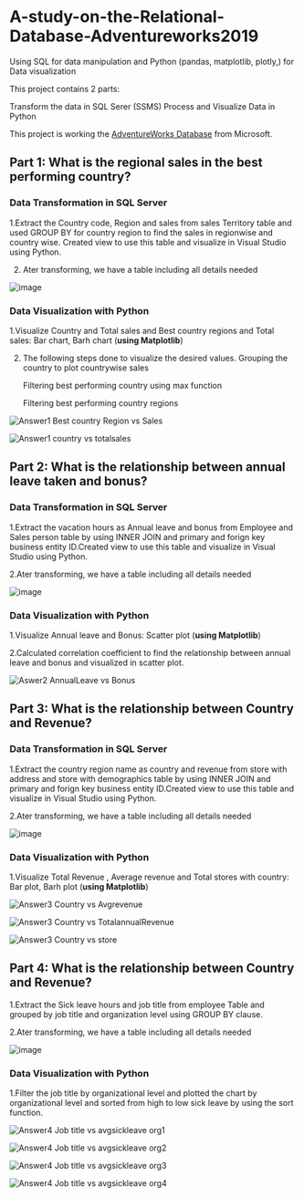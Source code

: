 # A-study-on-the-Relational-Database-Adventureworks2019
Using SQL for data manipulation and Python (pandas, matplotlib, plotly,) for Data visualization

This project contains 2 parts:

Transform the data in SQL Serer (SSMS)
Process and Visualize Data in Python

This project is working the [AdventureWorks Database](https://docs.microsoft.com/en-us/sql/samples/adventureworks-install-configure?view=sql-server-ver16&tabs=ssms) from Microsoft. 

## Part 1: What is the regional sales in the best performing country?

### Data Transformation in SQL Server
1.Extract the Country code, Region and sales from sales Territory table and used GROUP BY for country region to find the sales in regionwise and country wise. Created view to use this table and visualize in Visual Studio using Python.

 2. Ater transforming, we have a table including all details needed

![image](https://user-images.githubusercontent.com/108286429/186141846-fb18676b-18a0-4b6d-be1f-2be0489ebdc9.png)

### Data Visualization with Python 

1.Visualize Country and Total sales and Best country regions and Total sales: Bar chart, Barh chart (**using Matplotlib**) 

2. The following steps done to visualize the desired values.
   Grouping the country to plot countrywise sales 
   
   Filtering best performing country using max function
   
   Filtering best performing country regions
   
 ![Answer1 Best country Region vs Sales](https://user-images.githubusercontent.com/108286429/186143835-ed7483ad-f67d-4e53-a54c-cd449e48e5c4.png)
 
 ![Answer1 country vs totalsales](https://user-images.githubusercontent.com/108286429/186143881-644d53fa-8347-4b3e-a6b3-eb5343101b68.png)
 
 ## Part 2: What is the relationship between annual leave taken and bonus?
 
 ### Data Transformation in SQL Server
 
 1.Extract the vacation hours as Annual leave and bonus from Employee and Sales person table by using INNER JOIN and primary and forign key business entity ID.Created    view to use this table and visualize in Visual Studio using Python.
 
 2.Ater transforming, we have a table including all details needed
 
 ![image](https://user-images.githubusercontent.com/108286429/186156715-7d59e524-4593-4cd4-88f8-956eaf8c3fcf.png)
 
 ### Data Visualization with Python
 
 1.Visualize Annual leave and Bonus: Scatter plot (**using Matplotlib**)
 
 2.Calculated correlation coefficient to find the relationship between annual leave and bonus and visualized in scatter plot.
 
 ![Aswer2 AnnualLeave vs Bonus](https://user-images.githubusercontent.com/108286429/186157536-266911b5-cdf7-41ac-8b9e-0f69d35ff9fb.png)
 
 
 ## Part 3: What is the relationship between Country and Revenue?
 
 ### Data Transformation in SQL Server
 
 1.Extract the country region name as country and revenue from store with address and store with demographics table by using INNER JOIN and primary and forign 
    key business entity ID.Created view to use this table and visualize in Visual Studio using Python.
 
 2.Ater transforming, we have a table including all details needed
 
 ![image](https://user-images.githubusercontent.com/108286429/186158704-8c838295-8982-4bbf-becf-8543067b3fdb.png)
 
 ### Data Visualization with Python
 
 1.Visualize Total Revenue , Average revenue and Total stores with country: Bar plot, Barh plot (**using Matplotlib**)
 
 ![Answer3 Country vs Avgrevenue](https://user-images.githubusercontent.com/108286429/186159173-fe0e04c7-3d85-4356-a458-512e5f8fa59a.png)

![Answer3 Country vs TotalannualRevenue](https://user-images.githubusercontent.com/108286429/186159246-a1526702-7f37-48cc-904c-9426a5397486.png)

![Answer3 Country vs store](https://user-images.githubusercontent.com/108286429/186159276-8653203e-406d-4626-8cba-d594089631a2.png)


 ## Part 4: What is the relationship between Country and Revenue?
 
 1.Extract the Sick leave hours and job title from employee Table and grouped by job title and organization level using GROUP BY clause.
 
 2.Ater transforming, we have a table including all details needed
  
 ![image](https://user-images.githubusercontent.com/108286429/186160174-eee2aebb-18b4-4937-b420-daa53f1039fc.png)
 
 ### Data Visualization with Python
 
 1.Filter the job title by organizational level and plotted the chart by organizational level and sorted from high to low sick leave by using the sort function.
 
 ![Answer4 Job title vs avgsickleave org1](https://user-images.githubusercontent.com/108286429/186161444-0a9ad591-9aad-406a-8fc4-44de1336b44d.png)
 
 ![Answer4 Job title vs avgsickleave org2](https://user-images.githubusercontent.com/108286429/186161501-93218e85-f527-4bc8-b8cf-10792c40fbbe.png)
 
 ![Answer4 Job title vs avgsickleave org3](https://user-images.githubusercontent.com/108286429/186161535-0168db4b-1695-4afa-9bc0-0df6ea3aa0ec.png)

![Answer4 Job title vs avgsickleave org4](https://user-images.githubusercontent.com/108286429/186161568-82cfa163-f9ce-4a5d-add5-e1b884f977bf.png)



 
 



 

 
 
 
 

 

 


